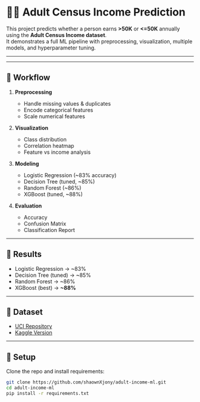# 🧑‍💻 Adult Census Income Prediction

This project predicts whether a person earns **>50K** or **<=50K** annually using the **Adult Census Income dataset**.  
It demonstrates a full ML pipeline with preprocessing, visualization, multiple models, and hyperparameter tuning.

---

---

## 🚀 Workflow
1. **Preprocessing**
   - Handle missing values & duplicates
   - Encode categorical features
   - Scale numerical features  

2. **Visualization**
   - Class distribution
   - Correlation heatmap
   - Feature vs income analysis  

3. **Modeling**
   - Logistic Regression (~83% accuracy)  
   - Decision Tree (tuned, ~85%)  
   - Random Forest (~86%)  
   - XGBoost (tuned, ~88%)  

4. **Evaluation**
   - Accuracy  
   - Confusion Matrix  
   - Classification Report  

---

## 🎯 Results
- Logistic Regression → ~83%  
- Decision Tree (tuned) → ~85%  
- Random Forest → ~86%  
- XGBoost (best) → **~88%**

---

## 📜 Dataset
- [UCI Repository](https://archive.ics.uci.edu/ml/datasets/adult)  
- [Kaggle Version](https://www.kaggle.com/datasets/uciml/adult-census-income)

---

## 🔧 Setup
Clone the repo and install requirements:
```bash
git clone https://github.com/shaownXjony/adult-income-ml.git
cd adult-income-ml
pip install -r requirements.txt
